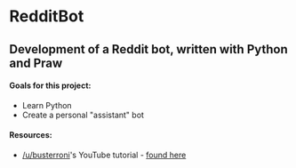 # RedditBot
## Development of a Reddit bot, written with Python and Praw 

#### Goals for this project:
* Learn Python
* Create a personal "assistant" bot

#### Resources:
* [/u/busterroni](https://www.reddit.com/user/busterroni)'s YouTube tutorial - [found here](https://www.youtube.com/watch?v=krTUf7BpTc0") 
